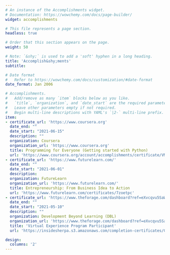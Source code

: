 ```yaml
---
# An instance of the Accomplishments widget.
# Documentation: https://wowchemy.com/docs/page-builder/
widget: accomplishments

# This file represents a page section.
headless: true

# Order that this section appears on the page.
weight: 50

# Note: `&shy;` is used to add a 'soft' hyphen in a long heading.
title: 'Accomplish&shy;ments'
subtitle:

# Date format
#   Refer to https://wowchemy.com/docs/customization/#date-format
date_format: Jan 2006

# Accomplishments.
#   Add/remove as many `item` blocks below as you like.
#   `title`, `organization`, and `date_start` are the required parameters.
#   Leave other parameters empty if not required.
#   Begin multi-line descriptions with YAML's `|2-` multi-line prefix.
item:
- certificate_url: 'https://www.coursera.org'
  date_end: ""
  date_start: "2021-06-15"
  description: ""
  organization: Coursera
  organization_url: 'https://www.coursera.org'
  title: Programming for Everyone (Getting started with Python)
  url: 'https://www.coursera.org/account/accomplishments/certificate/VMQV7E7K4Q25'
- certificate_url: 'https://www.futurelearn.com/'
  date_end: ""
  date_start: "2021-06-01"
  description: 
  organization: FutureLearn
  organization_url: 'https://www.futurelearn.com/'
  title: Entrepreneurship: From Business Idea to Action
  url: 'https://www.futurelearn.com/certificates/7zoetpc'
- certificate_url: 'https://www.theforage.com/dashboard?ref=eXvcqvu5SaWs4rcP9'
  date_end: ""
  date_start: "2021-05-10"
  description: ""
  organization: Development Beyond Learning (DBL)
  organization_url: 'https://www.theforage.com/dashboard?ref=eXvcqvu5SaWs4rcP9'
  title: 'Virtual Experience Program Participant'
  url: 'https://insidesherpa.s3.amazonaws.com/completion-certificates/GradConnection/DBL/FyHsGMRDmAGmmueBf_GradConnection/DBL_eXvcqvu5SaWs4rcP9_completion_certificate.pdf'

design:
  columns: '2' 
---
```

